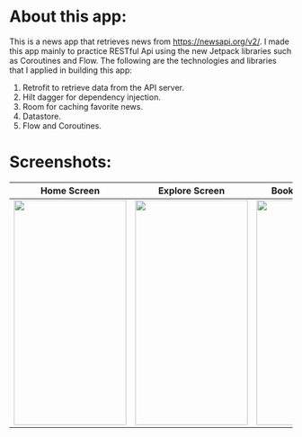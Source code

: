 # About this app:
This is a news app that retrieves news from https://newsapi.org/v2/. I made this app mainly to practice RESTful Api using the new Jetpack libraries such as Coroutines and Flow.
The following are the technologies and libraries that I applied in building this app:
1) Retrofit to retrieve data from the API server.
2) Hilt dagger for dependency injection.
3) Room for caching favorite news.
4) Datastore.
5) Flow and Coroutines.

# Screenshots:

Home Screen               |  Explore Screen              | Bookmarks Screen           
:-------------------------:|:-------------------------:|:-------------------------:
<img src="https://github.com/om2013ab/GetNews2/blob/master/screenshot_1.jpeg" width="200" height="400" /> | <img src="https://github.com/om2013ab/GetNews2/blob/master/screenshot_2.jpeg" width="200" height="400" /> | <img src="https://github.com/om2013ab/GetNews2/blob/master/screenshot_3.jpeg" width="200" height="400" />


